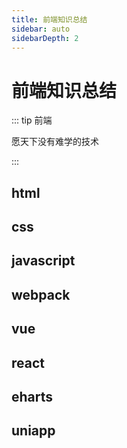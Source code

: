 ```yaml
---
title: 前端知识总结
sidebar: auto
sidebarDepth: 2
---
```


# 前端知识总结

::: tip 前端

愿天下没有难学的技术

:::

## html

## css
## javascript

## webpack

## vue

## react

## eharts

## uniapp



